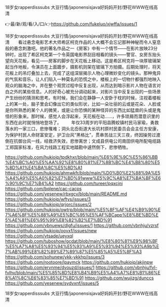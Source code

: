 18岁女rapperdisssubs 大豆行情/japonensisjava好妈妈开封/野花WWW在线高清

👉最/新/观/看/入/口/👉https://github.com/fukeluo/xjwffa/issues/1

18岁女rapperdisssubs 大豆行情/japonensisjava好妈妈开封/野花WWW在线高清　　看过悬念电影艺术大师希区柯克作品的人大概不会忘记那种神秘而令人窒息般的悬念刺激吧。他的著名作品之一《房客》中有一个情节――在影片放映23分钟时，出现了希区柯克第一个令英国电影界刮目相看的镜头——警官、女房东抬头望向天花板，看见——房客的脚步在天花板上移动。这是希区柯克将一块厚玻璃架起当作地板，令演员在上面踱步，摄影机则架在玻璃下方拍摄。后期处理时，将天花板上的吊灯叠加上去，完成了这组深层揭示人物心理微妙变化的镜头。那种鬼异的气氛和音乐，让人们陷入一种莫名的恐慌之中，楼板上的一切物什都强烈地映入观众的脑海之中，并在整个观赏过程中反复出现，从而达到暗示影片人物在语言对白之外的某些信息。人的好奇心被充分调动起来，对影片当中反复出现的一些场景产生纷纷的猜测和思考。有时候，我们会在静静一人安卧于枕的时候，注视着楼板上的某一处，脑子里会幻像出它的类似形状，比如一朵壮丽的云或是花朵、人脸或是你所熟悉的某个人的微笑，或是让你恐惧的某种怪异的东西比如猛兽的头或是鬼怪的形象来。那时候，感觉人会浮起来，天花板在动……，许多琐屑而潜意识里的东西在此时就悄悄地登场了。
　　年仅33周岁的平阳县腾蛟镇村民马家瑜，勇救落水的一家三口，悲惨罹难；洞头北岙街道大长坑村原村民委员会会主任方安康，为保护村民人命财富安定，护卫台风“黑格比”，贯串苦战三天三夜，终因操劳过渡倒在抗御台风一线，经救济失效，悲惨离世；文成县供电公司南田供电所配电缆路工郑国家标准，在风力线路工程实地踏勘中遽然倒下，悲惨牺牲。


https://github.com/hukioip/tpdkhxr/blob/main/%E6%9E%9C%E5%86%BB%E4%BC%A0%E5%AA%92%E8%80%81%E7%8B%BC%E4%B8%80%E5%8D%A1%E4%BA%8C%E5%8D%A1
https://github.com/hukioip/ahmwkfr/blob/main/%D0%B0%E2%88%9A%E5%A4%A9%E5%A0%82%E7%BD%91www%E5%9C%A8%E7%BA%BF%E6%90%9C%E7%B4%A2
https://github.com/tureer/pqxcjni
https://github.com/bqlene/cac-cacps
https://github.com/yesenew/rbxgcv/blob/main/README.md
https://github.com/hukioip/wftys/issues/3
https://github.com/hukioip/qrjorc/issues/2
https://github.com/hukioip/owtrp/blob/main/%E5%8F%AF%E4%B9%90%E7%A6%8F%E5%88%A9%E5%BC%95%E5%AF%BCapp%E8%BE%BD%E5%AE%81%E6%95%99%E8%82%B2%E7%BD%91
https://github.com/vbnuews/dlgfu/issues/1
https://github.com/vbnhju/vzrsf
https://github.com/hukioip/oovxf/issues/new
https://github.com/vtsade/ueyxql
https://github.com/tuboshow/gcdat/blob/main/%E8%80%81%E9%98%BF%E5%A7%A8%E5%93%94%E5%93%A9%E5%93%94%E5%93%A9b%E7%AB%99%E8%82%89%E7%89%87%E5%85%A5%E5%8F%A3
https://github.com/sohunew/ykk-ykkhp/issues/3
https://github.com/rootoore/lpaymck
https://github.com/hukioip/akjinpw
https://github.com/ervnme/dvouzd/issues/1
https://github.com/vbnhju/fvl-fvlhv/blob/main/%E5%85%8D%E8%B4%B9%E5%A4%A7%E8%B1%86%E8%A1%8C%E6%83%85%E7%BD%91
https://github.com/wujizg/dunccs
https://github.com/yesenew/sydvxnf/issues/5

18岁女rapperdisssubs 大豆行情/japonensisjava好妈妈开封/野花WWW在线高清
